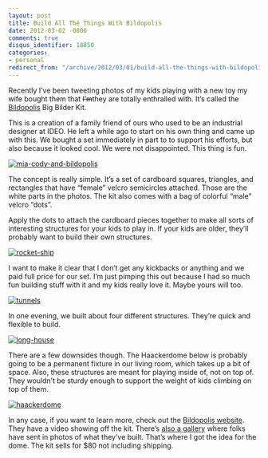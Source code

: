 ```yaml
---
layout: post
title: Build All The Things With Bildopolis
date: 2012-03-02 -0800
comments: true
disqus_identifier: 18850
categories:
- personal
redirect_from: "/archive/2012/03/01/build-all-the-things-with-bildopolis.aspx/"
---
```


Recently I’ve been tweeting photos of my kids playing with a new toy my
wife bought them that ~~I’m~~they are totally enthralled with. It’s
called the [Bildopolis](http://bildopolis.com/ "Bildopolis") Big Bilder
Kit.

This is a creation of a family friend of ours who used to be an
industrial designer at IDEO. He left a while ago to start on his own
thing and came up with this. We bought a set immediately in part to to
support his efforts, but also because it looked cool. We were not
disappointed. This thing is fun.

[![mia-cody-and-bildopolis](https://haacked.com/images/haacked_com/WindowsLiveWriter/Build-All-The-Things-With-Bildopolis_140B5/mia-cody-and-bildopolis_thumb.jpg "mia-cody-and-bildopolis")](https://haacked.com/images/haacked_com/WindowsLiveWriter/Build-All-The-Things-With-Bildopolis_140B5/mia-cody-and-bildopolis.jpg)

The concept is really simple. It’s a set of cardboard squares,
triangles, and rectangles that have “female” velcro semicircles
attached. Those are the white parts in the photos. The kit also comes
with a bag of colorful “male” velcro “dots”.

Apply the dots to attach the cardboard pieces together to make all sorts
of interesting structures for your kids to play in. If your kids are
older, they’ll probably want to build their own structures.

[![rocket-ship](https://haacked.com/images/haacked_com/WindowsLiveWriter/Build-All-The-Things-With-Bildopolis_140B5/rocket-ship_thumb.jpg "rocket-ship")](https://haacked.com/images/haacked_com/WindowsLiveWriter/Build-All-The-Things-With-Bildopolis_140B5/rocket-ship.jpg)

I want to make it clear that I don’t get any kickbacks or anything and
we paid full price for our set. I’m just pimping this out because I had
so much fun building stuff with it and my kids really love it. Maybe
yours will too.

[![tunnels](https://haacked.com/images/haacked_com/WindowsLiveWriter/Build-All-The-Things-With-Bildopolis_140B5/tunnels_thumb.jpg "tunnels")](https://haacked.com/images/haacked_com/WindowsLiveWriter/Build-All-The-Things-With-Bildopolis_140B5/tunnels_2.jpg)

In one evening, we built about four different structures. They’re quick
and flexible to build.

[![long-house](https://haacked.com/images/haacked_com/WindowsLiveWriter/Build-All-The-Things-With-Bildopolis_140B5/long-house_thumb.jpg "long-house")](https://haacked.com/images/haacked_com/WindowsLiveWriter/Build-All-The-Things-With-Bildopolis_140B5/long-house_2.jpg)

There are a few downsides though. The Haackerdome below is probably
going to be a permanent fixture in our living room, which takes up a bit
of space. Also, these structures are meant for playing inside of, not on
top of. They wouldn’t be sturdy enough to support the weight of kids
climbing on top of them.

[![haackerdome](https://haacked.com/images/haacked_com/WindowsLiveWriter/Build-All-The-Things-With-Bildopolis_140B5/haackerdome_thumb.jpg "haackerdome")](https://haacked.com/images/haacked_com/WindowsLiveWriter/Build-All-The-Things-With-Bildopolis_140B5/haackerdome_2.jpg)

In any case, if you want to learn more, check out the [Bildopolis
website](http://bildopolis.com/ "Bildopolis"). They have a video showing
off the kit. There’s [also a
gallery](http://bildopolis.com/bildopolis2011/gallery2012.php "Bildopolis Gallery")
where folks have sent in photos of what they’ve built. That’s where I
got the idea for the dome. The kit sells for \$80 not including
shipping.

